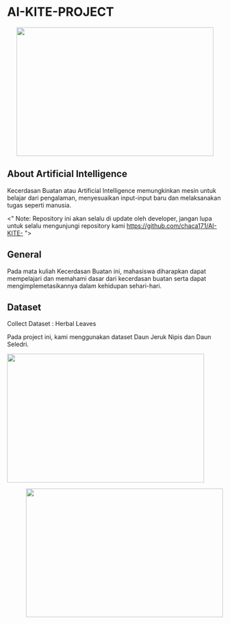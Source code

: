 # AI-KITE-PROJECT

<p align="center">
  <img width="460" height="300" src="https://i0.wp.com/www.nesabamedia.com/wp-content/uploads/2019/09/10-Contoh-Penerapan-AI-Artificial-Intelligence-Paling-Populer.jpg?resize=680%2C350&ssl=1/460/300">
</p>

## About Artificial Intelligence

Kecerdasan Buatan atau Artificial Intelligence memungkinkan mesin untuk belajar dari pengalaman, menyesuaikan input-input baru dan melaksanakan tugas seperti manusia.

<" Note: Repository ini akan selalu di update oleh developer, jangan lupa untuk selalu mengunjungi repository kami https://github.com/chaca171/AI-KITE- ">

## General

Pada mata kuliah Kecerdasan Buatan ini, mahasiswa diharapkan dapat mempelajari dan memahami dasar dari kecerdasan buatan serta dapat mengimplemetasikannya dalam kehidupan sehari-hari.

## Dataset

Collect Dataset : Herbal Leaves

Pada project ini, kami menggunakan dataset Daun Jeruk Nipis dan Daun Seledri.

<p align="left"> 
  <img width="460" height="300" src="https://user-images.githubusercontent.com/79831507/138796065-392ac4a4-c863-41fe-a589-0745424c5cbb.jpg/460/300">
 </p>

<p align="right"> 
  <img width="460" height="300" src="https://user-images.githubusercontent.com/79831507/138796096-f44e47dc-a3b4-4e24-a5a2-7e7bfeefbb17.jpg/460/300">
 </p>
